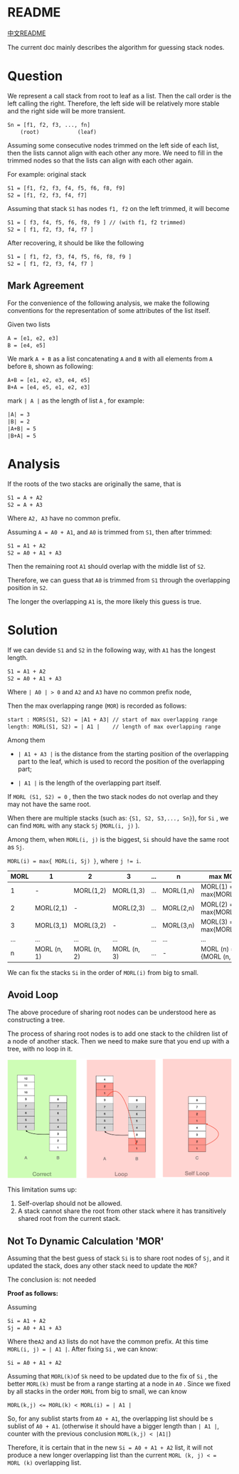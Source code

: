 # README

[中文README](README-zh.md)

The current doc mainly describes the algorithm for guessing stack nodes.

# Question

We represent a call stack from root to leaf as a list. Then the call order is the left calling the right. Therefore, the
left side will be relatively more stable and the right side will be more transient.

```
Sn = [f1, f2, f3, ..., fn]
    (root)            (leaf)
```

Assuming some consecutive nodes trimmed on the left side of each list, then the lists cannot align with each other any
more. We need to fill in the trimmed nodes so that the lists can align with each other again.

For example: original stack

```
S1 = [f1, f2, f3, f4, f5, f6, f8, f9]
S2 = [f1, f2, f3, f4, f7]
```

Assuming that stack `S1` has nodes `f1, f2` on the left trimmed, it will become

```
S1 = [ f3, f4, f5, f6, f8, f9 ] // (with f1, f2 trimmed) 
S2 = [ f1, f2, f3, f4, f7 ]
```

After recovering, it should be like the following

```
S1 = [ f1, f2, f3, f4, f5, f6, f8, f9 ]
S2 = [ f1, f2, f3, f4, f7 ]
```

## Mark Agreement

For the convenience of the following analysis, we make the following conventions for the representation of some
attributes of the list itself.

Given two lists

```
A = [e1, e2, e3]
B = [e4, e5]
```

We mark `A + B` as a list concatenating `A` and `B` with all elements from `A` before `B`, shown as following:

```
A+B = [e1, e2, e3, e4, e5]
B+A = [e4, e5, e1, e2, e3]
```

mark `| A |` as the length of list `A` , for example:

```
|A| = 3
|B| = 2
|A+B| = 5
|B+A| = 5
```

# Analysis

If the roots of the two stacks are originally the same, that is

```
S1 = A + A2
S2 = A + A3
```

Where `A2, A3` have no common prefix.

Assuming `A = A0 + A1`, and `A0` is trimmed from `S1`, then after trimmed:

```
S1 = A1 + A2
S2 = A0 + A1 + A3
```

Then the remaining root `A1` should overlap with the middle list of `S2`.

Therefore, we can guess that `A0` is trimmed from `S1` through the overlapping position in `S2`.

The longer the overlapping `A1` is, the more likely this guess is true.

# Solution

If we can devide `S1` and `S2` in the following way, with `A1` has the longest length.

```
S1 = A1 + A2
S2 = A0 + A1 + A3
```

Where `| A0 | > 0` and `A2` and `A3` have no common prefix node,

Then the max overlapping range (`MOR`) is recorded as follows:

```
start : MORS(S1, S2) = |A1 + A3| // start of max overlapping range
length: MORL(S1, S2) = | A1 |    // length of max overlapping range
```

Among them

* `| A1 + A3 |` is the distance from the starting position of the overlapping part to the leaf, which is used to record
  the position of the overlapping part;

* `| A1 |` is the length of the overlapping part itself.

If `MORL (S1, S2) = 0` , then the two stack nodes do not overlap and they may not have the same root.

When there are multiple stacks (such as: `{S1, S2, S3,..., Sn}`), for `Si` , we can find `MORL` with any
stack `Sj` (`MORL(i, j)` ).

Among them, when `MORL(i, j)` is the biggest, `Si` should have the same root as `Sj`.

`MORL(i) = max{ MORL(i, Sj) }`, where `j != i`.

| MORL | 1           | 2           | 3           | ... | n         | max MORL                     |
|------|-------------|-------------|-------------|-----|-----------|------------------------------|
| 1    | -           | MORL(1,2)   | MORL(1,3)   | ... | MORL(1,n) | MORL(1) = max{MORL(1,k)}     |
| 2    | MORL(2,1)   | -           | MORL(2,3)   | ... | MORL(2,n) | MORL(2) = max{MORL(2,k)}     |
| 3    | MORL(3,1)   | MORL(3,2)   | -           | ... | MORL(3,n) | MORL(3) = max{MORL(3,k)}     |
| ...  | ...         | ...         | ...         | ... | ...       | ...                          |
| n    | MORL (n, 1) | MORL (n, 2) | MORL (n, 3) | ... | -         | MORL (n) = max {MORL (n, k)} |

We can fix the stacks `Si` in the order of `MORL(i)` from big to small.

## Avoid Loop

The above procedure of sharing root nodes can be understood here as constructing a tree.

The process of sharing root nodes is to add one stack to the children list of a node of another stack. Then we need to
make sure that you end up with a tree, with no loop in it.

![loop.png](../doc/loop.png)

This limitation sums up:

1. Self-overlap should not be allowed.
2. A stack cannot share the root from other stack where it has transitively shared root from the current stack.

## Not To Dynamic Calculation 'MOR'

Assuming that the best guess of stack `Si` is to share root nodes of `Sj`, and it updated the stack, does any other
stack need to update the `MOR`?

The conclusion is: not needed

**Proof as follows:**

Assuming

```
Si = A1 + A2
Sj = A0 + A1 + A3
```

Where the`A2` and `A3` lists do not have the common prefix. At this time `MORL(i, j) = | A1 |`. After fixing `Si` , we
can know:

```
Si = A0 + A1 + A2
```

Assuming that `MORL(k)`of `Sk` need to be updated due to the fix of `Si` , the better `MORL(k)` must be from a range
starting at a node in `A0` . Since we fixed by all stacks in the order `MORL` from big to small, we can know

```
MORL(k,j) <= MORL(k) < MORL(i) = | A1 |
```

So, for any sublist starts from `A0 + A1`, the overlapping list should be s sublist of `A0 + A1`. (otherwise it should
have a bigger length than `| A1 |`, counter with the previous conclusion `MORL(k,j) < |A1|`)

Therefore, it is certain that in the new `Si = A0 + A1 + A2` list, it will not produce a new longer overlapping list
than the current `MORL (k, j) < = MORL (k)` overlapping list.